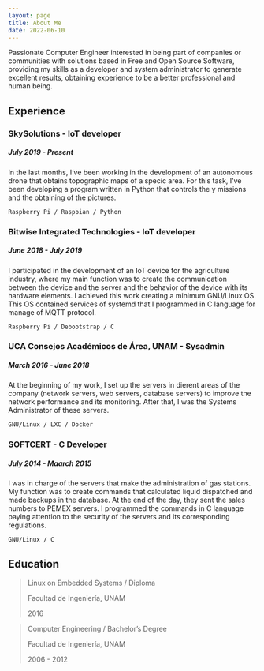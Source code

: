 ```yaml
---
layout: page
title: About Me
date: 2022-06-10
---
```


Passionate Computer Engineer interested in being part of companies or communities with solutions based in Free and Open Source Software, providing my skills as a developer and system administrator to generate excellent results, obtaining experience to be a better professional and human being.

## Experience

### SkySolutions - IoT developer
##### July 2019 - Present
In the last months, I’ve been working in the development of an autonomous drone that obtains topographic maps of a specic area. For this task, I’ve been developing a program written in Python that controls the y missions and the obtaining of the pictures.

`Raspberry Pi / Raspbian / Python`

### Bitwise Integrated Technologies - IoT developer
##### June 2018 - July 2019
I participated in the development of an IoT device for the agriculture industry, where my main function was to create the communication between the device and the server and the behavior of the device with its hardware elements. I achieved this work creating a minimum GNU/Linux OS. This OS contained services of systemd that I programmed in C language for manage of MQTT protocol.

`Raspberry Pi / Debootstrap / C`

### UCA Consejos Académicos de Área, UNAM - Sysadmin
##### March 2016 - June 2018
At the beginning of my work, I set up the servers in dierent areas of the company (network servers, web servers, database servers) to improve the network performance and its monitoring. After that, I was the Systems Administrator of these servers.

`GNU/Linux / LXC / Docker`

### SOFTCERT - C Developer
##### July 2014 - Maarch 2015
I was in charge of the servers that make the administration of gas stations. My function was to create commands that calculated liquid dispatched and made backups in the database. At the end of the day, they sent the sales numbers to PEMEX servers. I programmed the commands in C language paying attention to the security of the servers and its corresponding regulations.

`GNU/Linux / C`

## Education

> Linux on Embedded Systems / Diploma
> 
> Facultad de Ingeniería, UNAM
> 
> 2016

> Computer Engineering / Bachelor’s Degree
> 
> Facultad de Ingeniería, UNAM
>
> 2006 - 2012
